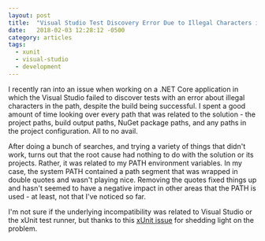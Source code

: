 ```yaml
---
layout: post
title:  "Visual Studio Test Discovery Error Due to Illegal Characters in the Path"
date:   2018-02-03 12:28:12 -0500
category: articles
tags: 
  - xunit 
  - visual-studio
  - development
---
```

I recently ran into an issue when working on a .NET Core application in which the Visual Studio failed to discover tests with an error about illegal characters in the path, despite the build being successful.  I spent a good amount of time looking over every path that was related to the solution - the project paths, build output paths, NuGet package paths, and any paths in the project configuration.  All to no avail.  

After doing a bunch of searches, and trying a variety of things that didn't work, turns out that the root cause had nothing to do with the solution or its projects.  Rather, it was related to my PATH environment variables.  In my case, the system PATH contained a path segment that was wrapped in double quotes and wasn't playing nice.  Removing the quotes fixed things up and hasn't seemed to have a negative impact in other areas that the PATH is used - at least, not that I've noticed so far.   

I'm not sure if the underlying incompatibility was related to Visual Studio or the xUnit test runner, but thanks to this [xUnit issue](https://github.com/xunit/xunit/issues/1413) for shedding light on the problem.